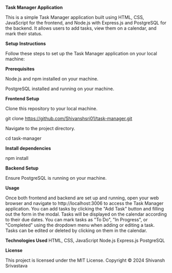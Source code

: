 **Task Manager Application**

This is a simple Task Manager application built using HTML, CSS, JavaScript for the frontend, and Node.js with Express.js and PostgreSQL for the backend. It allows users to add tasks, view them on a calendar, and mark their status.

**Setup Instructions**

Follow these steps to set up the Task Manager application on your local machine:

**Prerequisites**

Node.js and npm installed on your machine.

PostgreSQL installed and running on your machine.

**Frontend Setup**

Clone this repository to your local machine.

git clone https://github.com/Shivanshsri01/task-manager.git

Navigate to the project directory.

cd task-manager

**Install dependencies**

npm install

**Backend Setup**

Ensure PostgreSQL is running on your machine.

**Usage**

Once both frontend and backend are set up and running, open your web browser and navigate to http://localhost:3006 to access the Task Manager application.
You can add tasks by clicking the "Add Task" button and filling out the form in the modal.
Tasks will be displayed on the calendar according to their due dates.
You can mark tasks as "To Do", "In Progress", or "Completed" using the dropdown menu when adding or editing a task.
Tasks can be edited or deleted by clicking on them in the calendar.

**Technologies Used**
HTML, CSS, JavaScript
Node.js
Express.js
PostgreSQL

**License**

This project is licensed under the MIT License. Copyright © 2024 Shivansh Srivastava


